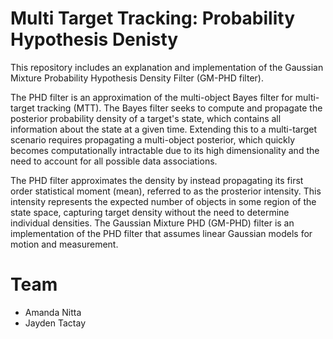 # Multi Target Tracking: Probability Hypothesis Denisty

This repository includes an explanation and implementation of the Gaussian Mixture Probability Hypothesis Density Filter (GM-PHD filter).

The PHD filter is an approximation of the multi-object Bayes filter for multi-target tracking (MTT). The Bayes filter seeks to compute and propagate the posterior probability density of a target's state, which contains all information about the state at a given time. Extending this to a multi-target scenario requires propagating a multi-object posterior, which quickly becomes computationally intractable due to its high dimensionality and the need to account for all possible data associations.

The PHD filter approximates the density by instead propagating its first order statistical moment (mean), referred to as the prosterior intensity. This intensity represents the expected number of objects in some region of the state space, capturing target density without the need to determine individual densities. The Gaussian Mixture PHD (GM-PHD) filter is an implementation of the PHD filter that assumes linear Gaussian models for motion and measurement.


# Team
- Amanda Nitta
- Jayden Tactay